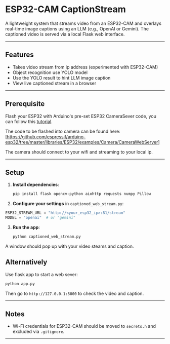 # ESP32-CAM CaptionStream

A lightweight system that streams video from an ESP32-CAM and overlays real-time image captions using an LLM (e.g., OpenAI or Gemini). The captioned video is served via a local Flask web interface.

---

## Features

- Takes video stream from ip address (experimented with ESP32-CAM)
- Object recognition use YOLO model
- Use the YOLO result to hint LLM image caption
- View live captioned stream in a browser

---

## Prerequisite

Flash your ESP32 with Arduino's pre-set ESP32 CameraSever code, you can follow this [tutorial](https://randomnerdtutorials.com/esp32-cam-video-streaming-web-server-camera-home-assistant/).

The code to be flashed into camera can be found here: [https://github.com/espressif/arduino-esp32/tree/master/libraries/ESP32/examples/Camera/CameraWebServer]

The camera should connect to your wifi and streaming to your local ip.

---

## Setup

1. **Install dependencies**:
   ```bash
   pip install flask opencv-python aiohttp requests numpy Pillow
    ```
  2. **Configure your settings** in `captioned_web_stream.py`:

   ```python
   ESP32_STREAM_URL = "http://<your_esp32_ip>:81/stream"
   MODEL = "openai"  # or "gemini"
   ```

3. **Run the app**:

   ```bash
   python captioned_web_stream.py
   ```

A window should pop up with your video steams and caption.

## Alternatively

Use flask app to start a web sever:
```python
python app.py
```

Then go to `http://127.0.0.1:5000` to check the video and caption.

---

## Notes

* Wi-Fi credentials for ESP32-CAM should be moved to `secrets.h` and excluded via `.gitignore`.

---

